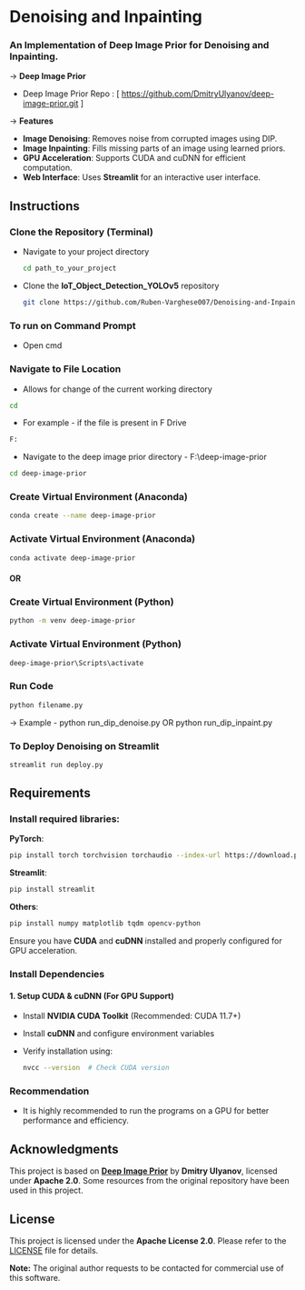 # Denoising and Inpainting
### An Implementation of Deep Image Prior for Denoising and Inpainting.

-> **Deep Image Prior**
- Deep Image Prior Repo : [ https://github.com/DmitryUlyanov/deep-image-prior.git ]

-> **Features**
- **Image Denoising**: Removes noise from corrupted images using DIP.
- **Image Inpainting**: Fills missing parts of an image using learned priors.
- **GPU Acceleration**: Supports CUDA and cuDNN for efficient computation.
- **Web Interface**: Uses **Streamlit** for an interactive user interface.

## Instructions

### Clone the Repository (Terminal)
- Navigate to your project directory
  ```sh
  cd path_to_your_project
  ```
- Clone the **IoT_Object_Detection_YOLOv5** repository
  ```sh
  git clone https://github.com/Ruben-Varghese007/Denoising-and-Inpainting.git
  ```
  
### To run on Command Prompt
- Open cmd

### Navigate to File Location
- Allows for change of the current working directory
```sh
cd
```
- For example - if the file is present in F Drive
```sh
F:
```
- Navigate to the deep image prior directory - F:\deep-image-prior
```sh
cd deep-image-prior
```

### Create Virtual Environment (Anaconda)
```sh
conda create --name deep-image-prior
```
### Activate Virtual Environment (Anaconda)
```sh
conda activate deep-image-prior
```

#### OR

### Create Virtual Environment (Python)
```sh
python -m venv deep-image-prior
```

### Activate Virtual Environment (Python)
```sh
deep-image-prior\Scripts\activate
```

### Run Code
```sh
python filename.py
```
-> Example - python run_dip_denoise.py OR python run_dip_inpaint.py

### To Deploy Denoising on Streamlit
```sh
streamlit run deploy.py
```

## Requirements

### Install required libraries:

**PyTorch**:

```sh
pip install torch torchvision torchaudio --index-url https://download.pytorch.org/whl/cu117  # Ensure correct CUDA version
```

**Streamlit**:

```sh
pip install streamlit
```

**Others**:
```sh
pip install numpy matplotlib tqdm opencv-python
```

Ensure you have **CUDA** and **cuDNN** installed and properly configured for GPU acceleration.

### **Install Dependencies**

#### **1. Setup CUDA & cuDNN (For GPU Support)**
- Install **NVIDIA CUDA Toolkit** (Recommended: CUDA 11.7+)
- Install **cuDNN** and configure environment variables
- Verify installation using:

  ```sh
  nvcc --version  # Check CUDA version
  ```

### Recommendation

- It is highly recommended to run the programs on a GPU for better performance and efficiency.

## Acknowledgments
This project is based on **[Deep Image Prior](https://github.com/DmitryUlyanov/deep-image-prior)** by **Dmitry Ulyanov**, licensed under **Apache 2.0**. Some resources from the original repository have been used in this project.

## License
This project is licensed under the **Apache License 2.0**. Please refer to the [LICENSE](LICENSE) file for details.

**Note:** The original author requests to be contacted for commercial use of this software.

